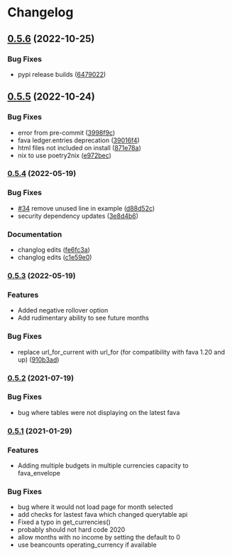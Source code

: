 # Changelog

## [0.5.6](https://github.com/polarmutex/fava-envelope/compare/v0.5.5...v0.5.6) (2022-10-25)


### Bug Fixes

* pypi release builds ([6479022](https://github.com/polarmutex/fava-envelope/commit/6479022d08d2b226687dfe133e06a13f93896151))

## [0.5.5](https://github.com/polarmutex/fava-envelope/compare/v0.5.4...v0.5.5) (2022-10-24)


### Bug Fixes

* error from pre-commit ([3998f9c](https://github.com/polarmutex/fava-envelope/commit/3998f9c08fb4892d10e34fef475787a89a9ad08d))
* fava ledger.entries deprecation ([39016f4](https://github.com/polarmutex/fava-envelope/commit/39016f444b5de4a1564081317f41131a4fa8ad1f))
* html files not included on install ([871e78a](https://github.com/polarmutex/fava-envelope/commit/871e78aac1503627d9525d4c7f87929bb1483956))
* nix to use poetry2nix ([e972bec](https://github.com/polarmutex/fava-envelope/commit/e972bec9fdcfcebbdd20891e809867362047872c))

### [0.5.4](https://github.com/polarmutex/fava-envelope/compare/v0.5.3...v0.5.4) (2022-05-19)


### Bug Fixes

* [#34](https://github.com/polarmutex/fava-envelope/issues/34) remove unused line in example ([d88d52c](https://github.com/polarmutex/fava-envelope/commit/d88d52c8e303a3ea5af9f23535c552d3632d9692))
* security dependency updates ([3e8d4b6](https://github.com/polarmutex/fava-envelope/commit/3e8d4b6f3cf47725c70e4ed4a703139c4fa4f073))


### Documentation

* changlog edits ([fe6fc3a](https://github.com/polarmutex/fava-envelope/commit/fe6fc3a3dba23fcdffad5f0eb1822496afe371b3))
* changlog edits ([c1e59e0](https://github.com/polarmutex/fava-envelope/commit/c1e59e0bbe9f6640a793610bf5a7aac1a0be7d1c))

### [0.5.3](https://github.com/polarmutex/fava-envelope/compare/v0.5.2...v0.5.3) (2022-05-19)

### Features

* Added negative rollover option
* Add rudimentary ability to see future months

### Bug Fixes

* replace url_for_current with url_for (for compatibility with fava 1.20 and up) ([910b3ad](https://github.com/polarmutex/fava-envelope/commit/910b3ad742683e747660c09430e56415ee44d8c3))

### [0.5.2](https://github.com/polarmutex/fava-envelope/compare/v0.5.1...v0.5.2) (2021-07-19)

### Bug Fixes

* bug where tables were not displaying on the latest fava

### [0.5.1](https://github.com/polarmutex/fava-envelope/compare/0.5...v0.5.1) (2021-01-29)

### Features

* Adding multiple budgets in multiple currencies capacity to fava_envelope

### Bug Fixes

* bug where it would not load page for month selected
* add checks for lastest fava which changed querytable api
* Fixed a typo in get_currencies()
* probably should not hard code 2020
* allow months with no income by setting the default to 0
* use beancounts operating_currency if available
